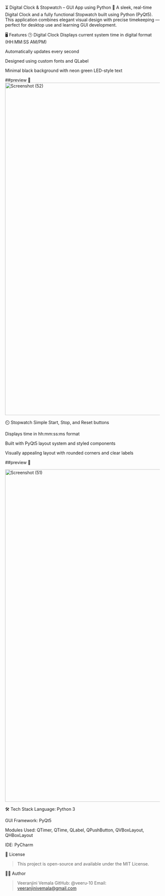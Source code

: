 ⏳ Digital Clock & Stopwatch – GUI App using Python 🐍
A sleek, real-time Digital Clock and a fully functional Stopwatch built using Python (PyQt5). This application combines elegant visual design with precise timekeeping — perfect for desktop use and learning GUI development.

🖥️ Features
🕒 Digital Clock
Displays current system time in digital format (HH:MM:SS AM/PM)

Automatically updates every second

Designed using custom fonts and QLabel

Minimal black background with neon green LED-style text

##preview 📸
<img width="1920" height="1080" alt="Screenshot (52)" src="https://github.com/user-attachments/assets/492d8d29-66d8-4173-a5a5-588cd45a8ed8" />

⏲️ Stopwatch
Simple Start, Stop, and Reset buttons

Displays time in hh:mm:ss:ms format

Built with PyQt5 layout system and styled components

Visually appealing layout with rounded corners and clear labels

##preview 📸

<img width="1920" height="1080" alt="Screenshot (51)" src="https://github.com/user-attachments/assets/67813a4a-d7e7-4001-b6a4-292fc21949a7" />


🛠️ Tech Stack
Language: Python 3

GUI Framework: PyQt5

Modules Used: QTimer, QTime, QLabel, QPushButton, QVBoxLayout, QHBoxLayout

IDE: PyCharm 

📄 License
> This project is open-source and available under the MIT License.

👩‍💻 Author
> Veeranjini Vemala
> GitHub: @veeru-10
> Email: veeranjinivemala@gmail.com


